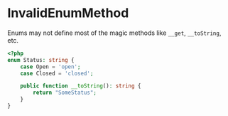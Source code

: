 # InvalidEnumMethod

Enums may not define most of the magic methods like `__get`, `__toString`, etc.

```php
<?php
enum Status: string {
    case Open = 'open';
    case Closed = 'closed';

    public function __toString(): string {
        return "SomeStatus";
    }
}
```
